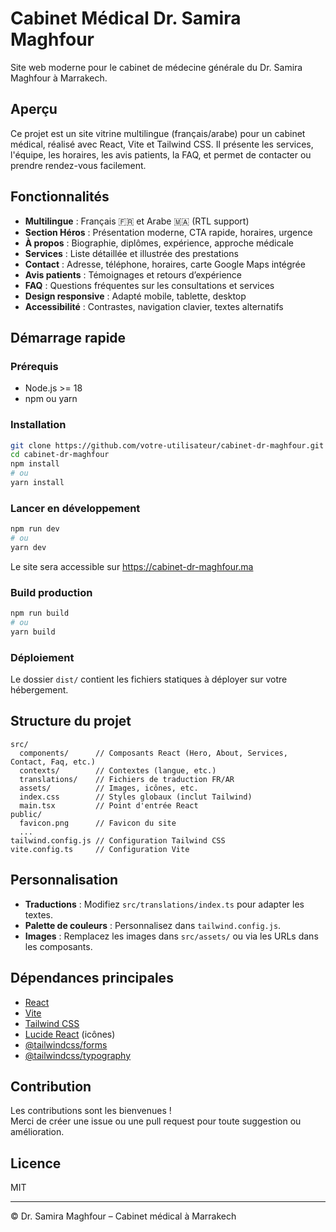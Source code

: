 # Cabinet Médical Dr. Samira Maghfour

Site web moderne pour le cabinet de médecine générale du Dr. Samira Maghfour à Marrakech.

## Aperçu

Ce projet est un site vitrine multilingue (français/arabe) pour un cabinet médical, réalisé avec React, Vite et Tailwind CSS. Il présente les services, l'équipe, les horaires, les avis patients, la FAQ, et permet de contacter ou prendre rendez-vous facilement.

## Fonctionnalités

- **Multilingue** : Français 🇫🇷 et Arabe 🇲🇦 (RTL support)
- **Section Héros** : Présentation moderne, CTA rapide, horaires, urgence
- **À propos** : Biographie, diplômes, expérience, approche médicale
- **Services** : Liste détaillée et illustrée des prestations
- **Contact** : Adresse, téléphone, horaires, carte Google Maps intégrée
- **Avis patients** : Témoignages et retours d’expérience
- **FAQ** : Questions fréquentes sur les consultations et services
- **Design responsive** : Adapté mobile, tablette, desktop
- **Accessibilité** : Contrastes, navigation clavier, textes alternatifs

## Démarrage rapide

### Prérequis

- Node.js >= 18
- npm ou yarn

### Installation

```bash
git clone https://github.com/votre-utilisateur/cabinet-dr-maghfour.git
cd cabinet-dr-maghfour
npm install
# ou
yarn install
```

### Lancer en développement

```bash
npm run dev
# ou
yarn dev
```

Le site sera accessible sur https://cabinet-dr-maghfour.ma

### Build production

```bash
npm run build
# ou
yarn build
```

### Déploiement

Le dossier `dist/` contient les fichiers statiques à déployer sur votre hébergement.

## Structure du projet

```
src/
  components/      // Composants React (Hero, About, Services, Contact, Faq, etc.)
  contexts/        // Contextes (langue, etc.)
  translations/    // Fichiers de traduction FR/AR
  assets/          // Images, icônes, etc.
  index.css        // Styles globaux (inclut Tailwind)
  main.tsx         // Point d'entrée React
public/
  favicon.png      // Favicon du site
  ...
tailwind.config.js // Configuration Tailwind CSS
vite.config.ts     // Configuration Vite
```

## Personnalisation

- **Traductions** : Modifiez `src/translations/index.ts` pour adapter les textes.
- **Palette de couleurs** : Personnalisez dans `tailwind.config.js`.
- **Images** : Remplacez les images dans `src/assets/` ou via les URLs dans les composants.

## Dépendances principales

- [React](https://react.dev/)
- [Vite](https://vitejs.dev/)
- [Tailwind CSS](https://tailwindcss.com/)
- [Lucide React](https://lucide.dev/) (icônes)
- [@tailwindcss/forms](https://github.com/tailwindlabs/tailwindcss-forms)
- [@tailwindcss/typography](https://github.com/tailwindlabs/tailwindcss-typography)

## Contribution

Les contributions sont les bienvenues !  
Merci de créer une issue ou une pull request pour toute suggestion ou amélioration.

## Licence

MIT

---

© Dr. Samira Maghfour – Cabinet médical à Marrakech